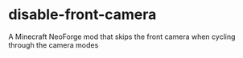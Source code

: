 # disable-front-camera

A Minecraft NeoForge mod that skips the front camera when cycling through the camera modes
